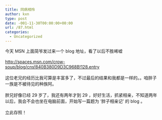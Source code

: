 ```yaml
---
title: 同病相怜
author: kxn
type: post
date: -001-11-30T00:00:00+00:00
url: /87.html
categories:
  - Uncategorized
---
```


<div>
  今天 MSN 上面简爷发过来一个 blog 地址，看了以后不胜唏嘘
</div>

<div>
   
</div>

<div>
  <a href="http://spaces.msn.com/crow-soup/blog/cns!840B380D9D3C968B!128.entry">http://spaces.msn.com/crow-soup/blog/cns!840B380D9D3C968B!128.entry</a>
</div>

<div>
   
</div>

<div>
  这位老兄的经历比我可算是丰富多了，不过最后的结果和我都是一样的。。咱胖子一族是不被待见的种族阿。
</div>

<div>
   
</div>

<div>
  胖兄好像已经 29 岁了，我还有两年才到 29 ，好好生活，抓紧相亲，不知道两年以后，我会不会也坐在电脑前面，开始写一篇题为 ‘胖子相亲记’ 的 blog 。
</div>

<div>
   
</div>

<div>
  立此存照！
</div>
